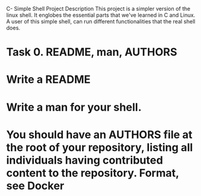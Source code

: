 C- Simple Shell
Project Description
This project is a simpler version of the linux shell. It englobes the essential parts that we've learned in C and Linux. A user of this simple shell, can run different functionalities that the real shell does.
# Task 0. README, man, AUTHORS
# Write a README
# Write a man for your shell.
# You should have an AUTHORS file at the root of your repository, listing all individuals having contributed content to the repository. Format, see Docker
